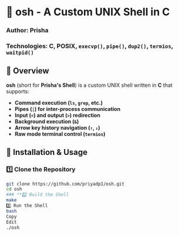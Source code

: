 # 🐚 osh - A Custom UNIX Shell in C

### Author: Prisha  
### Technologies: C, POSIX, `execvp()`, `pipe()`, `dup2()`, `termios`, `waitpid()`

## 📌 Overview  
**osh** (short for **Prisha's Shell**) is a custom UNIX shell written in **C** that supports:  
- **Command execution (`ls`, `grep`, etc.)**  
- **Pipes (`|`) for inter-process communication**  
- **Input (`<`) and output (`>`) redirection**  
- **Background execution (`&`)**  
- **Arrow key history navigation (`↑`, `↓`)**  
- **Raw mode terminal control (`termios`)**  

## 🚀 Installation & Usage  
### **1️⃣ Clone the Repository**  
```bash
git clone https://github.com/priyadp1/osh.git
cd osh
### **2️⃣ Build the Shell
make
3️⃣ Run the Shell
bash
Copy
Edit
./osh

